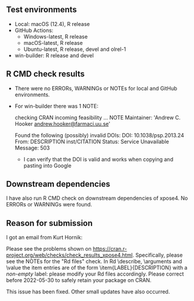 ## Test environments

* Local: macOS (12.4), R release 
* GitHub Actions:
  - Windows-latest, R release 
  - macOS-latest, R release 
  - Ubuntu-latest, R release, devel and olrel-1 
* win-builder: R release and devel 

## R CMD check results

* There were no ERRORs, WARNINGs or NOTEs for local and GitHub environments. 

* For win-builder there was 1 NOTE:

  checking CRAN incoming feasibility ... NOTE
  Maintainer: 'Andrew C. Hooker <andrew.hooker@farmaci.uu.se>'

  Found the following (possibly) invalid DOIs:
    DOI: 10.1038/psp.2013.24
      From: DESCRIPTION
            inst/CITATION
      Status: Service Unavailable
      Message: 503
  
  - I can verify that the DOI is valid and works 
    when copying and pasting into Google
  
## Downstream dependencies

I have also run R CMD check on downstream dependencies of xpose4. 
No ERRORs or WARNINGs were found.

## Reason for submission

I got an email from Kurt Hornik:

  Please see the problems shown on
  <https://cran.r-project.org/web/checks/check_results_xpose4.html>.
  Specifically, please see the NOTEs for the "Rd files" check.
  In Rd \describe, \arguments and \value the item entries are of the form
  \item{LABEL}{DESCRIPTION}
  with a *non-empty* label: please modify your Rd files accordingly.
  Please correct before 2022-05-30 to safely retain your package on CRAN.

This issue has been fixed. Other small updates have also occurred.

